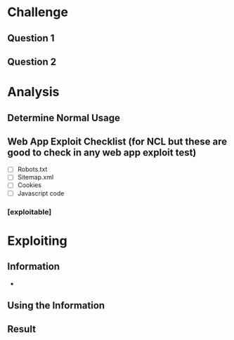 # Challenge

## Question 1


## Question 2


# Analysis 
## Determine Normal Usage


## Web App Exploit Checklist (for NCL but these are good to check in any web app exploit test)
- [ ] Robots.txt
- [ ] Sitemap.xml
- [ ] Cookies
- [ ] Javascript code

### [exploitable]




# Exploiting

## Information
- 

## Using the Information


## Result



